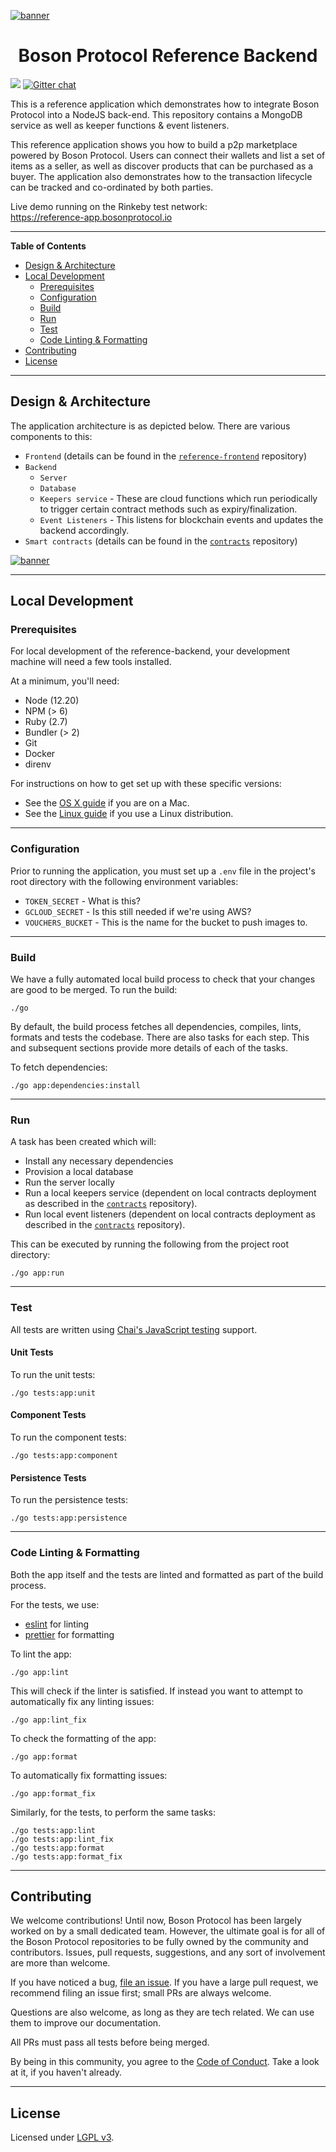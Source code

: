 [![banner](docs/assets/banner.png)](https://bosonprotocol.io)

<h1 align="center">Boson Protocol Reference Backend</h1>

![](https://img.shields.io/badge/Coverage-49%25-F2E96B.svg?prefix=$coverage$)
[![Gitter chat](https://badges.gitter.im/bosonprotocol.png)](https://gitter.im/bosonprotocol/community)

This is a reference application which demonstrates how to integrate Boson Protocol into a NodeJS back-end. This repository contains a MongoDB service as well as keeper functions & event listeners.

This reference application shows you how to build a p2p marketplace powered by Boson Protocol. Users can connect their wallets and list a set of items as a seller, as well as discover products that can be purchased as a buyer. The application also demonstrates how to the transaction lifecycle can be tracked and co-ordinated by both parties.

Live demo running on the Rinkeby test network: \
https://reference-app.bosonprotocol.io

---
**Table of Contents**

- [Design & Architecture](#design--architecture)
- [Local Development](#local-development)
  - [Prerequisites](#prerequisites)
  - [Configuration](#configuration)
  - [Build](#build)
  - [Run](#run)
  - [Test](#test)
  - [Code Linting & Formatting](#code-linting--formatting)
- [Contributing](#contributing)
- [License](#license)

---
## Design & Architecture

The application architecture is as depicted below. There are various components to this:
- `Frontend` (details can be found in the [`reference-frontend`](https://github.com/bosonprotocol/reference-frontend) repository)
- `Backend`
    - `Server`
    - `Database`
    - `Keepers service` - These are cloud functions which run periodically to trigger certain contract methods such as expiry/finalization.
    - `Event Listeners` - This listens for blockchain events and updates the backend accordingly.
- `Smart contracts` (details can be found in the [`contracts`](https://github.com/bosonprotocol/contracts) repository)

[![banner](docs/assets/architecture-diagram.png)](#design-&-architecture)

---
## Local Development

### Prerequisites

For local development of the reference-backend, your development machine will need a few
tools installed.

At a minimum, you'll need:
* Node (12.20)
* NPM (> 6)
* Ruby (2.7)
* Bundler (> 2)
* Git
* Docker
* direnv

For instructions on how to get set up with these specific versions:
* See the [OS X guide](docs/setup/osx.md) if you are on a Mac.
* See the [Linux guide](docs/setup/linux.md) if you use a Linux distribution.

---
### Configuration
Prior to running the application, you must set up a `.env` file in the project's root directory with the following environment variables:
- `TOKEN_SECRET` - What is this?
- `GCLOUD_SECRET` - Is this still needed if we're using AWS?
- `VOUCHERS_BUCKET` - This is the name for the bucket to push images to.

---
### Build
We have a fully automated local build process to check that your changes are
good to be merged. To run the build:

```shell script
./go
````

By default, the build process fetches all dependencies, compiles, lints,
formats and tests the codebase. There are also tasks for each step. This and
subsequent sections provide more details of each of the tasks.

To fetch dependencies:

```shell script
./go app:dependencies:install
```

---
### Run
A task has been created which will:
 - Install any necessary dependencies
 - Provision a local database
 - Run the server locally
 - Run a local keepers service (dependent on local contracts deployment as described in the [`contracts`](https://github.com/bosonprotocol/contracts) repository).
 - Run local event listeners (dependent on local contracts deployment as described in the [`contracts`](https://github.com/bosonprotocol/contracts) repository).

This can be executed by running the following from the project root directory:
```shell
./go app:run
```

---
### Test
All tests are written using
[Chai's JavaScript testing](https://www.chaijs.com/guide/)
support.

#### Unit Tests
To run the unit tests:

```shell script
./go tests:app:unit
```

#### Component Tests
To run the component tests:

```shell script
./go tests:app:component
```

#### Persistence Tests
To run the persistence tests:

```shell script
./go tests:app:persistence
```

---
### Code Linting & Formatting

Both the app itself and the tests are linted and formatted as part of
the build process.

For the tests, we use:
* [eslint](https://eslint.org/) for linting
* [prettier](https://prettier.io/) for formatting

To lint the app:

```shell script
./go app:lint
```

This will check if the linter is satisfied. If instead you want to attempt to
automatically fix any linting issues:

```shell script
./go app:lint_fix
```

To check the formatting of the app:

```shell script
./go app:format
```

To automatically fix formatting issues:

```shell script
./go app:format_fix
```

Similarly, for the tests, to perform the same tasks:

```shell script
./go tests:app:lint
./go tests:app:lint_fix
./go tests:app:format
./go tests:app:format_fix
```

---
## Contributing

We welcome contributions! Until now, Boson Protocol has been largely worked on by a small dedicated team. However, the ultimate goal is for all of the Boson Protocol repositories to be fully owned by the community and contributors. Issues, pull requests, suggestions, and any sort of involvement are more than welcome.

If you have noticed a bug, [file an issue](/issues). If you have a large pull request, we recommend filing an issue first; small PRs are always welcome.

Questions are also welcome, as long as they are tech related. We can use them to improve our documentation.

All PRs must pass all tests before being merged.

By being in this community, you agree to the [Code of Conduct](CODE_OF_CONDUCT.md). Take a look at it, if you haven't already.

---
## License

Licensed under [LGPL v3](LICENSE).
